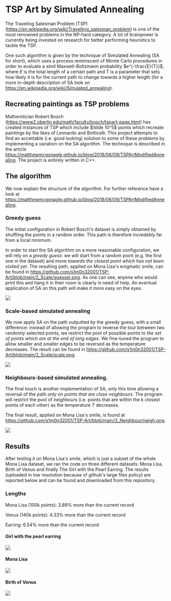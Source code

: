 # TSP Art by Simulated Annealing

The Traveling Salesman Problem (TSP) (https://en.wikipedia.org/wiki/Travelling_salesman_problem) is one of the most renowned problems in the NP-hard category. A lot of brainpower is currently being invested on research for better performing heuristics to tackle the TSP.

One such algorithm is given by the technique of Simulated Annealing (SA for short), which uses a process reminiscent of Monte Carlo procedures in order to evaluate a simil Maxwell-Boltzmann probability $e^{-\frac{E}{T}}$, where $E$ is the total length of a certain path and T is a parameter that sets how likely it is for the current path to change towards a higher length (for a more in-depth description of SA look on https://en.wikipedia.org/wiki/Simulated_annealing).

## Recreating paintings as TSP problems

Mathemtician Robert Bosch (https://www2.oberlin.edu/math/faculty/bosch/tspart-page.html) has created instances of TSP which include $\tilde 10^5$ points which recreate paintings by the likes of Leonardo and Botticelli. This project attempts to find an accettable (i.e. good looking) solution to some of these problems by implementing a variation on the SA algorithm. The technique is described in the article https://matthewmcgonagle.github.io/blog/2018/06/09/TSPArtModifiedAnnealing. The project is entirely written in C++.

## The algorithm
We now explain the structure of the algorithm. For further reference have a look at https://matthewmcgonagle.github.io/blog/2018/06/09/TSPArtModifiedAnnealing.

### Greedy guess

The initial configuration in Robert Bosch's dataset is simply obtained by shuffling the points in a random order. This path is therefore incredebly far from a local minimum.

In order to start the SA algorithm on a more reasonable configuration, we will rely on a *greedy guess*: we will start from a random point (e.g. the first one in the dataset) and move *towards the closest point which has not been visited yet*. The resulting path, applied on Mona Lisa's enigmatic smile, can be found in https://github.com/s1m0n32001/TSP-Art/blob/main/2_Scale/guesser.png. As one can see, anyone who would print this and hang it in their room is clearly in need of help. An eventual application of SA on this path will make it more easy on the eyes.

![](2_Scale/guesser.png)

### Scale-based simulated annealing

We now apply SA on the path outputted by the greedy guess, with a small difference: instead of allowing the program to reverse the tour between two randomly selected points, we restrict the pool of possible points to *the set of points which are at the end of long edges*. We fine-tuned the program to allow smaller and smaller edges to be reversed as the temperature decreases. The result can be found in https://github.com/s1m0n32001/TSP-Art/blob/main/2_Scale/scale.png.

![](2_Scale/scale.png)

### Neighbours-based simulated annealing.
The final touch is another implementation of SA, only this time allowing a reversal of the path *only on points that are close neighbours*. The program will restrict the pool of neighbours (i.e. points that are within the $k$ closest points of each other) as the temperature $T$ decreases. 

The final result, applied on Mona Lisa's smile, is found at https://github.com/s1m0n32001/TSP-Art/blob/main/3_Neighbour/neigh.png.

![](2_Scale/neigh.png)


## Results
After testing it on Mona Lisa's smile, which is just a subset of the whole Mona Lisa dataset, we ran the code on three different datasets: Mona Lisa, Birth of Venus and finally The Girl with the Pearl Earring. The results (uploaded in low resolution because of github's large files policy) are reported below and can be found and downloaded from this repository.

### Lengths

Mona Lisa (100k points): 3.89% more than the current record

Venus (140k points):  4.33% more than the current record

Earring: 6.54% more than the current record

#### Girl with the pearl earring 
![](lowresEar.png)


#### Mona Lisa

![](lowresLisa.png)

#### Birth of Venus

![](lowresVenus.png)
